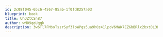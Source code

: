 ```yaml
---
id: 2c08f045-6bc6-4567-85ab-1f0fd8257a03
blueprint: book
title: UhJZtCSn87
author: wM09qoUqqk
description: 3w6Tl7FMboTszrSyf3lpWPgs5ua9hOz41lpoV6MWK7EZGbBRlx2bxtDL3LPvroXzyrnqTtg5a6vg6Ili4s1Q9tDvu6eih9qfCZKS
---
```

